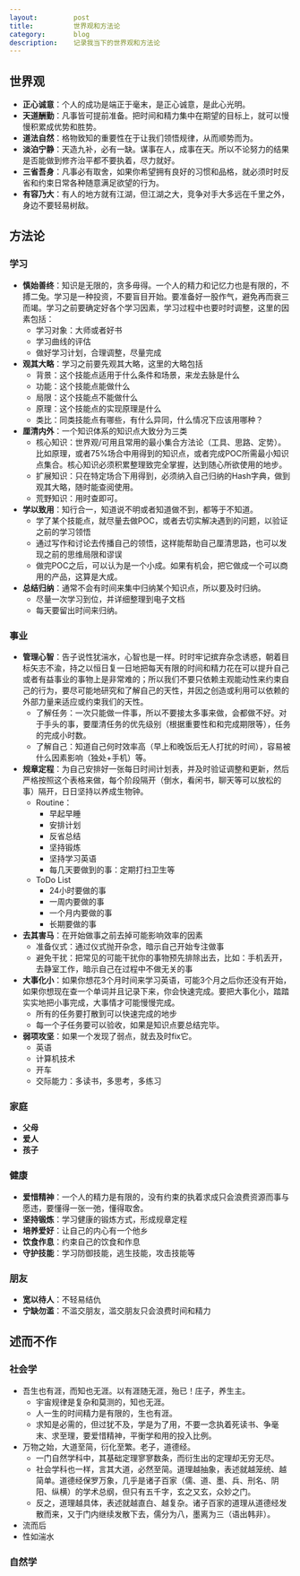 ```yaml
---
layout:         post
title:          世界观和方法论
category:       blog
description:    记录我当下的世界观和方法论
---
```


## 世界观
- **正心诚意**：个人的成功是端正于毫末，是正心诚意，是此心光明。 
- **天道酬勤**：凡事皆可提前准备。把时间和精力集中在期望的目标上，就可以慢慢积累成优势和胜势。
- **道法自然**：格物致知的重要性在于让我们领悟规律，从而顺势而为。
- **淡泊宁静**：天造九补，必有一缺。谋事在人，成事在天。所以不论努力的结果是否能做到修齐治平都不要执着，尽力就好。
- **三省吾身**：凡事必有取舍，如果你希望拥有良好的习惯和品格，就必须时时反省和约束日常各种随意满足欲望的行为。
- **有容乃大**：有人的地方就有江湖，但江湖之大，竞争对手大多远在千里之外，身边不要轻易树敌。

## 方法论

### 学习
- **慎始善终**：知识是无限的，贪多毋得。一个人的精力和记忆力也是有限的，不搏二兔。学习是一种投资，不要盲目开始。要准备好一股作气，避免再而衰三而竭。学习之前要确定好各个学习因素，学习过程中也要时时调整，这里的因素包括：
	- 学习对象：大师或者好书
	- 学习曲线的评估
	- 做好学习计划，合理调整，尽量完成
- **观其大略**：学习之前要先观其大略，这里的大略包括
	- 背景：这个技能点适用于什么条件和场景，来龙去脉是什么
	- 功能：这个技能点能做什么
	- 局限：这个技能点不能做什么
	- 原理：这个技能点的实现原理是什么
	- 类比：同类技能点有哪些，有什么异同，什么情况下应该用哪种？
- **厘清内外**：一个知识体系的知识点大致分为三类
	- 核心知识：世界观/可用且常用的最小集合方法论（工具、思路、定势）。比如原理，或者75%场合中用得到的知识点，或者完成POC所需最小知识点集合。核心知识必须积累整理致完全掌握，达到随心所欲使用的地步。
	- 扩展知识：只在特定场合下用得到，必须纳入自己归纳的Hash字典，做到观其大略，随时能查阅使用。
	- 荒野知识：用时查即可。
- **学以致用**：知行合一，知道说不明或者知道做不到，都等于不知道。
	- 学了某个技能点，就尽量去做POC，或者去切实解决遇到的问题，以验证之前的学习领悟
	- 通过写作和讨论去传播自己的领悟，这样能帮助自己厘清思路，也可以发现之前的思维局限和谬误
	- 做完POC之后，可以认为是一个小成。如果有机会，把它做成一个可以商用的产品，这算是大成。
- **总结归纳**：通常不会有时间来集中归纳某个知识点，所以要及时归纳。
	- 尽量一次学习到位，并详细整理到电子文档
	- 每天要留出时间来归纳。

### 事业
- **管理心智**：告子说性犹湍水，心智也是一样。时时牢记摈弃杂念诱惑，朝着目标矢志不渝，持之以恒日复一日地把每天有限的时间和精力花在可以提升自己或者有益事业的事物上是非常难的；所以我们不要只依赖主观能动性来约束自己的行为，要尽可能地研究和了解自己的天性，并因之创造或利用可以依赖的外部力量来适应或约束我们的天性。
	- 了解任务：一次只能做一件事，所以不要接太多事来做，会都做不好。对于手头的事，要厘清任务的优先级别（根据重要性和和完成期限等），任务的完成小时数。
	- 了解自己：知道自己何时效率高（早上和晚饭后无人打扰的时间），容易被什么因素影响（独处+手机）等。
- **规章定程**：为自己安排好一张每日时间计划表，并及时验证调整和更新，然后严格按照这个表格来做，每个阶段隔开（倒水，看闲书，聊天等可以放松的事）隔开，日日坚持以养成生物钟。
	- Routine：
		- 早起早睡
		- 安排计划
		- 反省总结
		- 坚持锻炼
		- 坚持学习英语
		- 每几天要做到的事：定期打扫卫生等
	- ToDo List
		- 24小时要做的事
		- 一周内要做的事
		- 一个月内要做的事
		- 长期要做的事
- **去其害马**：在开始做事之前去掉可能影响效率的因素
	- 准备仪式：通过仪式抛开杂念，暗示自己开始专注做事
	- 避免干扰：把常见的可能干扰你的事物预先排除出去，比如：手机丢开，去静室工作，暗示自己在过程中不做无关的事
- **大事化小**：如果你想花3个月时间来学习英语，可能3个月之后你还没有开始，如果你想现在查一个单词并且记录下来，你会快速完成。要把大事化小，踏踏实实地把小事完成，大事情才可能慢慢完成。
	- 所有的任务要打散到可以快速完成的地步
	- 每一个子任务要可以验收，如果是知识点要总结完毕。
- **弱项攻坚**：如果一个发现了弱点，就去及时fix它。
	- 英语
	- 计算机技术
	- 开车
	- 交际能力：多读书，多思考，多练习

### 家庭
- **父母**
- **爱人**
- **孩子**

### 健康
- **爱惜精神**：一个人的精力是有限的，没有约束的执着求成只会浪费资源而事与愿违，要懂得一张一弛，懂得取舍。
- **坚持锻炼**：学习健康的锻炼方式，形成规章定程
- **培养爱好**：让自己的内心有一个他乡
- **饮食作息**：约束自己的饮食和作息
- **守护技能**：学习防御技能，逃生技能，攻击技能等
 
### 朋友
- **宽以待人**：不轻易结仇
- **宁缺勿滥**：不滥交朋友，滥交朋友只会浪费时间和精力

## 述而不作

### 社会学
- 吾生也有涯，而知也无涯。以有涯随无涯，殆已！庄子，养生主。
	- 宇宙规律是复杂和莫测的，知也无涯。
	- 人一生的时间精力是有限的，生也有涯。
	- 求知是必需的，但过犹不及，学是为了用，不要一念执着死读书、争毫末、求至理，要爱惜精神，平衡学和用的投入比例。
- 万物之始，大道至简，衍化至繁。老子，道德经。
	- 一门自然学科中，其基础定理寥寥数条，而衍生出的定理却无穷无尽。
	- 社会学科也一样，言其大道，必然至简。道理越抽象，表述就越笼统、越简单。道德经保罗万象，几乎是诸子百家（儒、道、墨、兵、刑名、阴阳、纵横）的学术总纲，但只有五千字，玄之又玄，众妙之门。
	- 反之，道理越具体，表述就越直白、越复杂。诸子百家的道理从道德经发散而来，又于门内继续发散下去，儒分为八，墨离为三（语出韩非）。
- 流而后
- 性如湍水

### 自然学